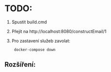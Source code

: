 # TODO:

1. Spustit build.cmd
2. Přejít na http://localhost:8080/constructEmail/1
3. Pro zastavení služeb zavolat:

		docker-compose down

## Rozšíření: 

